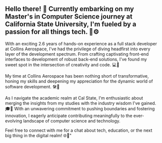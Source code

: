 ## Hello there! 🌟 Currently embarking on my Master's in Computer Science journey at California State University, I'm fueled by a passion for all things tech. 🔌⚙️

With an exciting 2.6 years of hands-on experience as a full stack developer at Collins Aerospace, I've had the privilege of diving headfirst into every layer of the development spectrum. From crafting captivating front-end interfaces to development of robust back-end solutions, I've found my sweet spot in the intersection of creativity and code. 💻🎨

My time at Collins Aerospace has been nothing short of transformative, honing my skills and deepening my appreciation for the dynamic world of software development. 🛠️🚀

As I navigate the academic realm at Cal State, I'm enthusiastic about merging the insights from my studies with the industry wisdom I've gained. 🎓🤝 With an unwavering commitment to pushing boundaries and fostering innovation, I eagerly anticipate contributing meaningfully to the ever-evolving landscape of computer science and technology.

Feel free to connect with me for a chat about tech, education, or the next big thing in the digital realm! 🌐🤖"

<!--
**RohithR24/RohithR24** is a ✨ _special_ ✨ repository because its `README.md` (this file) appears on your GitHub profile.

Here are some ideas to get you started:

- 🔭 I’m currently working on ...
- 🌱 I’m currently learning ...
- 👯 I’m looking to collaborate on ...
- 🤔 I’m looking for help with ...
- 💬 Ask me about ...
- 📫 How to reach me: ...
- 😄 Pronouns: ...
- ⚡ Fun fact: ...
-->
